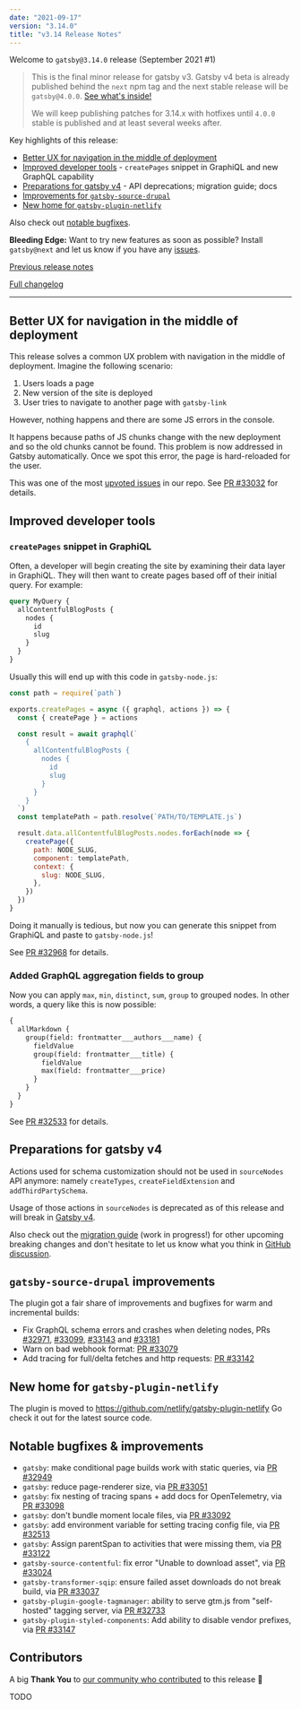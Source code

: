 ```yaml
---
date: "2021-09-17"
version: "3.14.0"
title: "v3.14 Release Notes"
---
```


Welcome to `gatsby@3.14.0` release (September 2021 #1)

> This is the final minor release for gatsby v3. Gatsby v4 beta is already published behind
> the `next` npm tag and the next stable release will be `gatsby@4.0.0`. [See what's inside!](/gatsby-4/)
>
> We will keep publishing patches for 3.14.x with hotfixes until `4.0.0` stable is published and at least several
> weeks after.

Key highlights of this release:

- [Better UX for navigation in the middle of deployment](#better-ux-for-navigation-in-the-middle-of-deployment)
- [Improved developer tools](#improved-developer-tools) - `createPages` snippet in GraphiQL and new GraphQL capability
- [Preparations for gatsby v4](#preparations-for-gatsby-v4) - API deprecations; migration guide; docs
- [Improvements for `gatsby-source-drupal`](#gatsby-source-drupal-improvements)
- [New home for `gatsby-plugin-netlify`](#new-home-for-gatsby-plugin-netlify)

Also check out [notable bugfixes](#notable-bugfixes--improvements).

**Bleeding Edge:** Want to try new features as soon as possible? Install `gatsby@next` and let us know
if you have any [issues](https://github.com/gatsbyjs/gatsby/issues).

[Previous release notes](/docs/reference/release-notes/v3.13)

[Full changelog](https://github.com/gatsbyjs/gatsby/compare/gatsby@3.14.0-next.0...gatsby@3.14.0)

---

## Better UX for navigation in the middle of deployment

This release solves a common UX problem with navigation in the middle of deployment.
Imagine the following scenario:

1. Users loads a page
2. New version of the site is deployed
3. User tries to navigate to another page with `gatsby-link`

However, nothing happens and there are some JS errors in the console.

It happens because paths of JS chunks change with the new deployment and so the old chunks cannot be found.
This problem is now addressed in Gatsby automatically. Once we spot this error, the page is hard-reloaded for the user.

This was one of the most [upvoted issues](https://github.com/gatsbyjs/gatsby/issues/18866) in our repo.
See [PR #33032](https://github.com/gatsbyjs/gatsby/pull/33032) for details.

## Improved developer tools

### `createPages` snippet in GraphiQL

Often, a developer will begin creating the site by examining their data layer in GraphiQL. They will then want to create pages based off of their initial query. For example:

```graphql
query MyQuery {
  allContentfulBlogPosts {
    nodes {
      id
      slug
    }
  }
}
```

Usually this will end up with this code in `gatsby-node.js`:

```javascript
const path = require(`path`)

exports.createPages = async ({ graphql, actions }) => {
  const { createPage } = actions

  const result = await graphql(`
    {
      allContentfulBlogPosts {
        nodes {
          id
          slug
        }
      }
    }
  `)
  const templatePath = path.resolve(`PATH/TO/TEMPLATE.js`)

  result.data.allContentfulBlogPosts.nodes.forEach(node => {
    createPage({
      path: NODE_SLUG,
      component: templatePath,
      context: {
        slug: NODE_SLUG,
      },
    })
  })
}
```

Doing it manually is tedious, but now you can generate this snippet from GraphiQL
and paste to `gatsby-node.js`!

See [PR #32968](https://github.com/gatsbyjs/gatsby/pull/32968) for details.

### Added GraphQL aggregation fields to group

Now you can apply `max`, `min`, `distinct`, `sum`, `group` to grouped nodes. In other words,
a query like this is now possible:

```graphql
{
  allMarkdown {
    group(field: frontmatter___authors___name) {
      fieldValue
      group(field: frontmatter___title) {
        fieldValue
        max(field: frontmatter___price)
      }
    }
  }
}
```

See [PR #32533](https://github.com/gatsbyjs/gatsby/pull/32533) for details.

## Preparations for gatsby v4

Actions used for schema customization should not be used in `sourceNodes` API anymore:
namely `createTypes`, `createFieldExtension` and `addThirdPartySchema`.

Usage of those actions in `sourceNodes` is deprecated as of this release and will break in [Gatsby v4](/gatsby-4/).

Also check out the [migration guide](#) (work in progress!) for other upcoming breaking changes and don't hesitate to
let us know what you think in [GitHub discussion](https://github.com/gatsbyjs/gatsby/discussions/32860).

## `gatsby-source-drupal` improvements

The plugin got a fair share of improvements and bugfixes for warm and incremental builds:

- Fix GraphQL schema errors and crashes when deleting nodes, PRs [#32971](https://github.com/gatsbyjs/gatsby/pull/32971), [#33099](https://github.com/gatsbyjs/gatsby/pull/33099), [#33143](https://github.com/gatsbyjs/gatsby/pull/33143) and [#33181](https://github.com/gatsbyjs/gatsby/pull/33181)
- Warn on bad webhook format: [PR #33079](https://github.com/gatsbyjs/gatsby/pull/33079)
- Add tracing for full/delta fetches and http requests: [PR #33142](https://github.com/gatsbyjs/gatsby/pull/33142)

## New home for `gatsby-plugin-netlify`

The plugin is moved to https://github.com/netlify/gatsby-plugin-netlify Go check it out for the latest source code.

## Notable bugfixes & improvements

- `gatsby`: make conditional page builds work with static queries, via [PR #32949](https://github.com/gatsbyjs/gatsby/pull/32949)
- `gatsby`: reduce page-renderer size, via [PR #33051](https://github.com/gatsbyjs/gatsby/pull/33051/)
- `gatsby`: fix nesting of tracing spans + add docs for OpenTelemetry, via [PR #33098](https://github.com/gatsbyjs/gatsby/pull/33098)
- `gatsby`: don't bundle moment locale files, via [PR #33092](https://github.com/gatsbyjs/gatsby/pull/33092)
- `gatsby`: add environment variable for setting tracing config file, via [PR #32513](https://github.com/gatsbyjs/gatsby/pull/32513)
- `gatsby`: Assign parentSpan to activities that were missing them, via [PR #33122](https://github.com/gatsbyjs/gatsby/pull/33122)
- `gatsby-source-contentful`: fix error "Unable to download asset", via [PR #33024](https://github.com/gatsbyjs/gatsby/pull/33024)
- `gatsby-transformer-sqip`: ensure failed asset downloads do not break build, via [PR #33037](https://github.com/gatsbyjs/gatsby/pull/33037)
- `gatsby-plugin-google-tagmanager`: ability to serve gtm.js from "self-hosted" tagging server, via [PR #32733](https://github.com/gatsbyjs/gatsby/pull/32733)
- `gatsby-plugin-styled-components`: Add ability to disable vendor prefixes, via [PR #33147](https://github.com/gatsbyjs/gatsby/pull/33147)

## Contributors

A big **Thank You** to [our community who contributed](https://github.com/gatsbyjs/gatsby/compare/gatsby@3.14.0-next.0...gatsby@3.14.0) to this release 💜

TODO
